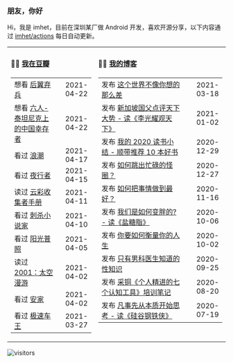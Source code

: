 ### 朋友，你好

Hi，我是 imhet，目前在深圳某厂做 Android 开发，喜欢开源分享，以下内容通过 <a href="https://github.com/imhet/imhet/actions" target="_blank">imhet/actions</a> 每日自动更新。


<table width="900px">
<tr>
<td valign="top" width="40%">

#### 🤾‍♂️  <a href="https://www.douban.com/people/heyitao/" target="_blank">我在豆瓣</a>

<!-- douban starts -->
| | |
 |:------------- | -------------: |
| 想看 <a href='http://movie.douban.com/subject/32579283/' target='_blank'>后翼弃兵</a> | 2021-04-22 |
| 想看 <a href='http://movie.douban.com/subject/27121248/' target='_blank'>六人-泰坦尼克上的中国幸存者</a> | 2021-04-22 |
| 看过 <a href='http://movie.douban.com/subject/2297265/' target='_blank'>浪潮</a> | 2021-04-17 |
| 看过 <a href='http://movie.douban.com/subject/25750969/' target='_blank'>夜行者</a> | 2021-04-15 |
| 读过 <a href='https://book.douban.com/subject/27624390/' target='_blank'>云彩收集者手册</a> | 2021-04-11 |
| 看过 <a href='http://movie.douban.com/subject/26826330/' target='_blank'>刺杀小说家</a> | 2021-04-10 |
| 看过 <a href='http://movie.douban.com/subject/30292777/' target='_blank'>阳光普照</a> | 2021-04-05 |
| 读过 <a href='https://book.douban.com/subject/7007241/' target='_blank'>2001：太空漫游</a> | 2021-04-02 |
| 看过 <a href='http://movie.douban.com/subject/30482003/' target='_blank'>安家</a> | 2021-04-02 |
| 看过 <a href='http://movie.douban.com/subject/6538866/' target='_blank'>极速车王</a> | 2021-03-27 |
<!-- douban ends -->

</td>


<td valign="top" width="60%">

#### 🤹‍♀️ <a href="https://heyitao.com/" target="_blank">我的博客</a>

<!-- blog starts -->
| | |
 |:------------- | -------------: |
| 发布 <a href='http://heyitao.com/post/reading-shishi' target='_blank'>这个世界不像你想的那么差</a> | 2021-03-18 |
| 发布 <a href='http://heyitao.com/post/reading-lgygtx' target='_blank'>新加坡国父点评天下大势 - 读《李光耀观天下》</a> | 2021-01-02 |
| 发布 <a href='http://heyitao.com/post/reading-2020' target='_blank'>我的 2020 读书小结 - 顺带推荐 10 本好书</a> | 2020-12-29 |
| 发布 <a href='http://heyitao.com/post/reading-chonglai3' target='_blank'>如何跳出忙碌的怪圈？</a> | 2020-12-27 |
| 发布 <a href='http://heyitao.com/post/reading-rhbsqzdzh' target='_blank'>如何把事情做到最好？</a> | 2020-11-16 |
| 发布 <a href='http://heyitao.com/post/reading-yantangzhi' target='_blank'>我们是如何变胖的? - 读《盐糖脂》</a> | 2020-10-06 |
| 发布 <a href='http://heyitao.com/post/reading-nyrhhlndrs' target='_blank'>你要如何衡量你的人生</a> | 2020-10-02 |
| 发布 <a href='http://heyitao.com/post/reading-rwmlhjdsthy' target='_blank'>只有男科医生知道的性知识</a> | 2020-09-25 |
| 发布 <a href='http://heyitao.com/post/training-grjjdqgrzgj' target='_blank'>采铜《个人精进的七个认知工具》培训笔记</a> | 2020-08-20 |
| 发布 <a href='http://heyitao.com/post/reading-gggtx' target='_blank'>凡事先从本质开始思考 - 读《硅谷钢铁侠》</a> | 2020-07-19 |
<!-- blog ends -->

</td>
</tr>


</table>

![visitors](https://visitor-badge.glitch.me/badge?page_id=imhet.imhet)